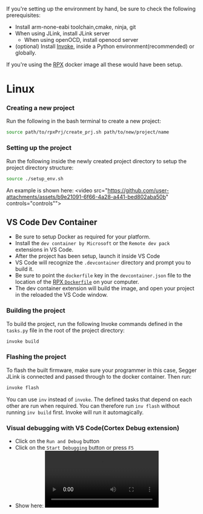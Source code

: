 If you're setting up the environment by hand, be sure to check the following prerequisites:
- Install arm-none-eabi toolchain,cmake, ninja, git
- When using JLink, install JLink server 
    - When using openOCD, install openocd server
- (optional) Install [Invoke](https://www.pyinvoke.org/installing.html), inside a Python environment(recommended) or globally.  

If you're using the [RPX](https://github.com/raynayx/rpxContainer) docker image all these would have been setup.

# Linux
### Creating a new project
Run the following in the bash terminal to create a new project:
```bash
source path/to/rpxPrj/create_prj.sh path/to/new/project/name
```

### Setting up the project
Run the following inside the newly created project directory
to setup the project directory structure:
```bash
source ./setup_env.sh
```

An example is shown here:
<video src="https://github.com/user-attachments/assets/b9e21091-6f66-4a28-a441-bed802aba50b" controls="controls"">
</video>





## VS Code Dev Container
- Be sure to setup Docker as required for your platform.
- Install the `dev container by Microsoft` or the `Remote dev pack` extensions in VS Code.
- After the project has been setup, launch it inside VS Code
- VS Code will recognize the `.devcontainer` directory and 
prompt you to build it.
- Be sure to point the `dockerfile` key in the `devcontainer.json` file to the location of the [RPX `Dockerfile`](https://github.com/raynayx/rpxContainer) on your computer.
- The dev container extension will build the image, and open your project in the reloaded the VS Code window.


### Building the project
To build the project, run the following Invoke commands defined in the `tasks.py` file in the root of the project directory:
```bash
invoke build
```
### Flashing the project
To flash the built firmware, make sure your programmer in this case, Segger JLink is connected and passed through to the docker container.
Then run:
```bash
invoke flash
```

You can use `inv` instead of `invoke`. The defined tasks that depend on each other are run when required.
You can therefore run `inv flash` without running `inv build` first. Invoke will run it automagically.

### Visual debugging with VS Code(Cortex Debug extension)
- Click on the `Run and Debug` button
- Click on the `Start Debugging` button or press `F5`
- Show here:
<video src="https://github.com/user-attachments/assets/1d022889-8f8c-42bd-8c4a-9c33c71aed86" controls="controls"></video>

<!-- # Windows
- If PowerShell execution is disabled, run:
    `Set-ExecutionPolicy RemoteSigned` in a PowerShell terminal with administrative privileges
-  -->



